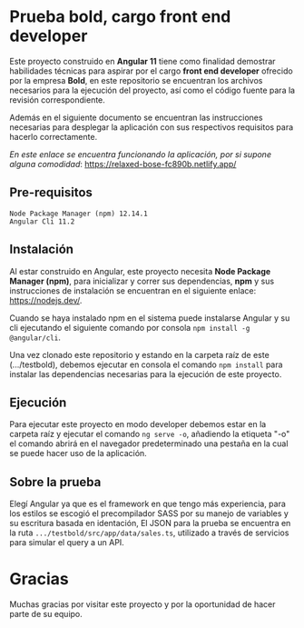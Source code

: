 # Prueba bold, cargo front end developer

Este proyecto construido en **Angular 11** tiene como finalidad demostrar habilidades técnicas para aspirar por el cargo **front end developer** ofrecido por la empresa **Bold**, en este repositorio se encuentran los archivos necesarios para la ejecución del proyecto, así como el código fuente para la revisión correspondiente.

Además en el siguiente documento se encuentran las instrucciones necesarias para desplegar la aplicación con sus respectivos requisitos para hacerlo correctamente.

_En este enlace se encuentra funcionando la aplicación, por si supone alguna comodidad_: https://relaxed-bose-fc890b.netlify.app/

## Pre-requisitos

    Node Package Manager (npm) 12.14.1
    Angular Cli 11.2

## Instalación

Al estar construido en Angular, este proyecto necesita **Node Package Manager (npm)**, para inicializar y correr sus dependencias, **npm** y sus instrucciones de instalación se encuentran en el siguiente enlace: https://nodejs.dev/.

Cuando se haya instalado npm en el sistema puede instalarse Angular y su cli ejecutando el siguiente comando por consola `npm install -g @angular/cli`.

Una vez clonado este repositorio y estando en la carpeta raíz de este (.../testbold), debemos ejecutar en consola el comando `npm install` para instalar las dependencias necesarias para la ejecución de este proyecto.

## Ejecución

Para ejecutar este proyecto en modo developer debemos estar en la carpeta raíz y ejecutar el comando `ng serve -o`, añadiendo la etiqueta "-o" el comando abrirá en el navegador predeterminado una pestaña en la cual se puede hacer uso de la aplicación.

## Sobre la prueba

Elegí Angular ya que es el framework en que tengo más experiencia, para los estilos se escogió el precompilador SASS por su manejo de variables y su escritura basada en identación, El JSON para la prueba se encuentra en la ruta `.../testbold/src/app/data/sales.ts`, utilizado a través de servicios para simular el query a un API.

# Gracias

Muchas gracias por visitar este proyecto y por la oportunidad de hacer parte de su equipo.
